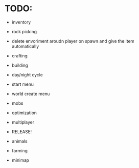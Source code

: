 # TODO:

- inventory
- rock picking
- delete envoriment aroudn player on spawn and give the item automatically
- crafting
- building
- day/night cycle
- start menu
- world create menu
- mobs
- optimization
- multiplayer

- RELEASE!

- animals
- farming
- minimap